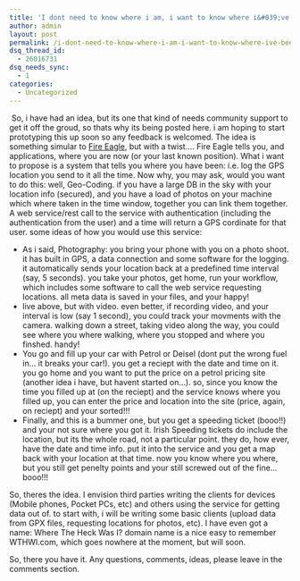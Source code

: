 ```yaml
---
title: 'I dont need to know where i am, i want to know where i&#039;ve been&#8230;'
author: admin
layout: post
permalink: /i-dont-need-to-know-where-i-am-i-want-to-know-where-ive-been/
dsq_thread_id:
  - 26016731
dsq_needs_sync:
  - 1
categories:
  - Uncategorized
---
```

&nbsp;So, i have had an idea, but its one that kind of needs community support to get it off the groud, so thats why its being posted here. i am hoping to start prototyping this up soon so any feedback is welcomed. The idea is something simular to [Fire Eagle][1], but with a twist&#8230;. Fire Eagle tells you, and applications, where you are now (or your last known position). What i want to propose is a system that tells you where you have been: i.e. log the GPS location you send to it all the time. Now why, you may ask, would you want to do this: well, Geo-Coding. if you have a large DB in the sky with your location info (secured), and you have a load of photos on your machine which where taken in the time window, together you can link them together. A web service/rest call to the service with authentication (including the authentication from the user) and a time will return a GPS cordinate for that user. some ideas of how you would use this service:

  * As i said, Photography: you bring your phone with you on a photo shoot. it has built in GPS, a data connection and some software for the logging. it automatically sends your location back at a predefined time interval (say, 5 seconds). you take your photos, get home, run your workflow, which includes some software to call the web service requesting locations. all meta data is saved in your files, and your happy!
  * live above, but with video. even better, if recording video, and your interval is low (say 1 second), you could track your movments with the camera. walking down a street, taking video along the way, you could see where you where walking, where you stopped and where you finshed. handy!
  * You go and fill up your car with Petrol or Deisel (dont put the wrong fuel in&#8230; it breaks your car!). you get a reciept with the date and time on it. you go home and you want to put the price on a petrol pricing site (another idea i have, but havent started on&#8230;). so, since you know the time you filled up at (on the reciept) and the service knows where you filled up, you can enter the price and location into the site (price, again, on reciept) and your sorted!!!&nbsp;
  * Finally, and this is a bummer one, but you get a speeding ticket (booo!!) and your not sure where you got it. Irish Speeding tickets do include the location, but its the whole road, not a particular point. they do, how ever, have the date and time info. put it into the service and you get a map back with your location at that time. now you know where you where, but you still get penelty points and your still screwed out of the fine&#8230; booo!!!

So, theres the idea. I envision third parties writing the clients for devices (Mobile phones, Pocket PCs, etc) and others using the service for getting data out of. to start with, i will be writing some basic clients (upload data from GPX files, requesting locations for photos, etc). I have even got a name: Where The Heck Was I? domain name is a nice easy to remember WTHWI.com, which goes nowhere at the moment, but will soon.&nbsp;

So, there you have it. Any questions, comments, ideas, please leave in the comments section.

 [1]: http://fireeagle.yahoo.net/